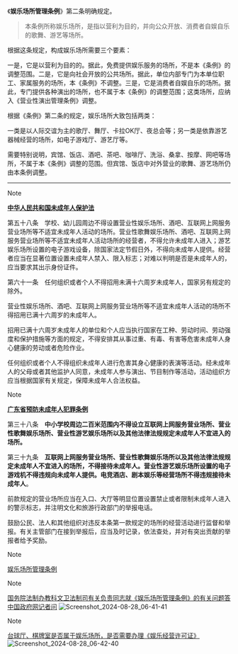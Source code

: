 《**娱乐场所管理条例**》第二条明确规定。

>本条例所称娱乐场所，是指以营利为目的，并向公众开放、消费者自娱自乐的歌舞、游艺等场所。

根据这条规定，构成娱乐场所需要三个要素：

一是，它是以营利为目的的。据此，免费提供娱乐服务的场所，不是本《条例》的调整范围。二是，它是向社会开放的公共场所。据此，单位内部专门为本单位职工、家属服务的场所，本《条例》不调整。三是，它是消费者自娱自乐的场所。据此，专门提供各种演出的场所，也不属于本《条例》的调整范围；这类场所，应纳入《营业性演出管理条例》调整。

根据《条例》第二条的规定，娱乐场所大致包括两类：

一类是以人际交谊为主的歌厅、舞厅、卡拉OK厅、夜总会等；另一类是依靠游艺器械经营的场所，如电子游戏厅、游艺厅等。

需要特别说明，宾馆、饭店、酒吧、茶吧、咖啡厅、洗浴、桑拿、按摩、网吧等场所，不属于本《条例》调整的范围。但宾馆、饭店中对外营业的歌舞、游艺场所仍由本条例调整。

---
> [!NOTE]
>[**中华人民共和国未成年人保护法**](https://www.gov.cn/xinwen/2020-10/18/content_5552113.htm)
>
> 第五十八条　学校、幼儿园周边不得设置营业性娱乐场所、酒吧、互联网上网服务营业场所等不适宜未成年人活动的场所。营业性歌舞娱乐场所、酒吧、互联网上网服务营业场所等不适宜未成年人活动场所的经营者，不得允许未成年人进入；游艺娱乐场所设置的电子游戏设备，除国家法定节假日外，不得向未成年人提供。经营者应当在显著位置设置未成年人禁入、限入标志；对难以判明是否是未成年人的，应当要求其出示身份证件。
> 
> 第六十一条　任何组织或者个人不得招用未满十六周岁未成年人，国家另有规定的除外。
> 
> 营业性娱乐场所、酒吧、互联网上网服务营业场所等不适宜未成年人活动的场所不得招用已满十六周岁的未成年人。
>
> 招用已满十六周岁未成年人的单位和个人应当执行国家在工种、劳动时间、劳动强度和保护措施等方面的规定，不得安排其从事过重、有毒、有害等危害未成年人身心健康的劳动或者危险作业。
>
> 任何组织或者个人不得组织未成年人进行危害其身心健康的表演等活动。经未成年人的父母或者其他监护人同意，未成年人参与演出、节目制作等活动，活动组织方应当根据国家有关规定，保障未成年人合法权益。

> [!NOTE]
>[**广东省预防未成年人犯罪条例**](https://sfj.gz.gov.cn/ztlm/fzxc/xfks/content/post_9704771.html)
>
> 第三十八条　**中小学校周边二百米范围内不得设立互联网上网服务营业场所、营业性歌舞娱乐场所、营业性游艺娱乐场所以及其他法律法规规定未成年人不宜进入的场所。**
>
>第三十九条　**互联网上网服务营业场所、营业性歌舞娱乐场所以及其他法律法规规定未成年人不宜进入的场所，不得接待未成年人。营业性游艺娱乐场所设置的电子游戏机不得违规向未成年人提供。电竞酒店、剧本娱乐等经营场所不得违规接待未成年人**。
>
>前款规定的营业场所应当在入口、大厅等明显位置设置禁止或者限制未成年人进入的警示标志，并注明文化和旅游行政部门的举报电话。
>
>鼓励公民、法人和其他组织对违反本条第一款规定的场所的经营活动进行监督和举报。有关主管部门在接到举报后，应当及时记录，依法查处，并对有突出贡献的举报者给予奖励。

> [!NOTE]
> [娱乐场所管理条例](https://zwgk.mct.gov.cn/zfxxgkml/zcfg/xzfg/202012/t20201214_919532.html)

> [!NOTE]
> [国务院法制办教科文卫法制司有关负责同志就《娱乐场所管理条例》的有关问题答中国政府网记者问](https://www.gov.cn/zwhd/2006-03/18/content_230357.htm)
![Screenshot_2024-08-28_06-41-41](https://github.com/user-attachments/assets/bec25381-8353-4c02-bc39-146e2832c9a0)

> [!NOTE]
> [台球厅、棋牌室是否属于娱乐场所，是否需要办理《娱乐经营许可证》](https://www.shanwei.gov.cn/swwgltj/hudong/ywzsk/content/post_938346.html)
![Screenshot_2024-08-28_06-42-40](https://github.com/user-attachments/assets/795367bd-a341-4534-bdaf-29d9f3f50a1d)


